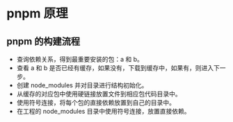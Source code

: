 # pnpm 原理
## pnpm 的构建流程
- 查询依赖关系，得到最重要安装的包：a 和 b。
- 查看 a 和 b 是否已经有缓存，如果没有，下载到缓存中，如果有，则进入下一步。
- 创建 node_modules 并对目录进行结构初始化。
- 从缓存的对应包中使用硬链接放置文件到相应包代码目录中。
- 使用符号连接，将每个包的直接依赖放置到自己的目录中。
- 在工程的 node_modules 目录中使用符号连接，放置直接依赖。